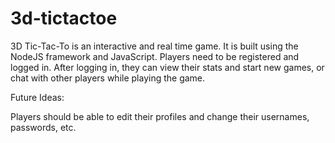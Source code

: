 # 3d-tictactoe
3D Tic-Tac-To is an interactive and real time game. It is built using the NodeJS framework and JavaScript. 
Players need to be registered and logged in. After logging in, they can view their stats and start new games, or chat with other players while playing the game.

Future Ideas: 

Players should be able to edit their profiles and change their usernames, passwords, etc. 

